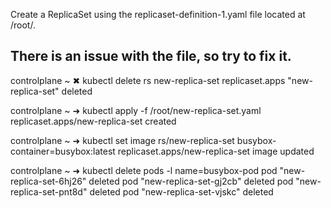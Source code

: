 Create a ReplicaSet using the replicaset-definition-1.yaml file located at /root/.


There is an issue with the file, so try to fix it.
-----------------------------------------------------------------------------------

controlplane ~ ✖ kubectl delete rs new-replica-set
replicaset.apps "new-replica-set" deleted

controlplane ~ ➜  kubectl apply -f /root/new-replica-set.yaml
replicaset.apps/new-replica-set created

controlplane ~ ➜  kubectl set image rs/new-replica-set busybox-container=busybox:latest
replicaset.apps/new-replica-set image updated

controlplane ~ ➜  kubectl delete pods -l name=busybox-pod
pod "new-replica-set-6hj26" deleted
pod "new-replica-set-gj2cb" deleted
pod "new-replica-set-pnt8d" deleted
pod "new-replica-set-vjskc" deleted